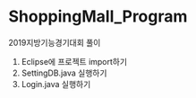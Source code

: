 # ShoppingMall_Program
2019지방기능경기대회 풀이

1. Eclipse에 프로젝트 import하기
2. SettingDB.java 실행하기
3. Login.java 실행하기
